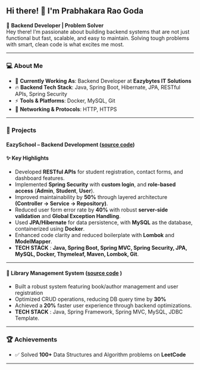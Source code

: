 ## Hi there! 👋 I'm Prabhakara Rao Goda

🚀 **Backend Developer | Problem Solver**  
Hey there! I’m passionate about building backend systems that are not just functional but fast, scalable, and easy to maintain. Solving tough problems with smart, clean code is what excites me most.

---

### 💻 About Me

- 🎯 **Currently Working As**: Backend Developer at **Eazybytes IT Solutions**  
- 🔥 **Backend Tech Stack**: Java, Spring Boot, Hibernate, JPA, RESTful APIs, Spring Security  
- ⚡ **Tools & Platforms**: Docker, MySQL, Git  
- 📡 **Networking & Protocols**: HTTP, HTTPS

---

### 💼 Projects
#### EazySchool – Backend Development ([source code](https://github.com/PrabhaKar-Rao/eazyschool-clone))
#### ✨ Key Highlights

- Developed **RESTful APIs** for student registration, contact forms, and dashboard features.
- Implemented **Spring Security** with **custom login**, and **role-based access** (**Admin**, **Student**, **User**).  
- Improved maintainability by **50%** through layered architecture **(Controller → Service → Repository)**.
- Reduced user form error rate by **40%** with robust **server-side validation** and **Global Exception Handling**.
- Used **JPA/Hibernate** for data persistence, with **MySQL** as the database, containerized using **Docker**.  
- Enhanced code clarity and reduced boilerplate with **Lombok** and **ModelMapper**.
- **TECH STACK** : **Java, Spring Boot, Spring MVC, Spring Security, JPA, MySQL, Docker, Thymeleaf, Maven, Lombok, Git**.
---

#### 🔹 Library Management System ([source code](https://github.com/PrabhaKar-Rao/Library-Management-System) ) 
- Built a robust system featuring book/author management and user registration  
- Optimized CRUD operations, reducing DB query time by **30%**  
- Achieved a **20%** faster user experience through backend optimizations.
- **TECH STACK** : Java, Spring Framework, Spring MVC, MySQL, JDBC Template.
---
### 🏆 Achievements

- ✅ Solved **100+** Data Structures and Algorithm problems on **LeetCode**   

---

